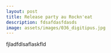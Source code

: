 ```yaml
---
layout: post
title: Release party au Rockn'eat
description: fdsafdasfdasds
image: assets/images/036_digitipus.jpg
---
```


fjladfdlsaflaskfld
